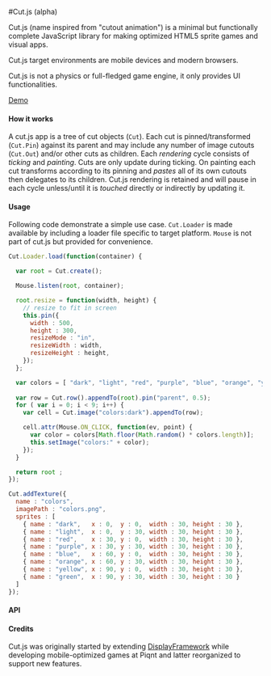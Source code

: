 #Cut.js (alpha)

Cut.js (name inspired from "cutout animation") is a minimal but functionally complete JavaScript library for making optimized HTML5 sprite games and visual apps.

Cut.js target environments are mobile devices and modern browsers.

Cut.js is not a physics or full-fledged game engine, it only provides UI functionalities.

[Demo](http://piqnt.github.io/cut.js/examples/sandbox/)

#### How it works

A cut.js app is a tree of cut objects (`Cut`).
Each cut is pinned/transformed (`Cut.Pin`) against its parent and may include any number of image cutouts (`Cut.Out`) and/or other cuts as children.
Each *rendering* cycle consists of *ticking* and *painting*. Cuts are only update during ticking. On painting each cut transforms according to its pinning and *pastes* all of its own cutouts then delegates to its children. Cut.js rendering is retained and will pause in each cycle unless/until it is *touched* directly or indirectly by updating it.

#### Usage

Following code demonstrate a simple use case. `Cut.Loader` is made available by including a loader file specific to target platform. `Mouse` is not part of cut.js but provided for convenience.


```js
Cut.Loader.load(function(container) {

  var root = Cut.create();

  Mouse.listen(root, container);

  root.resize = function(width, height) {
    // resize to fit in screen
    this.pin({
      width : 500,
      height : 300,
      resizeMode : "in",
      resizeWidth : width,
      resizeHeight : height,
    });
  };

  var colors = [ "dark", "light", "red", "purple", "blue", "orange", "yellow", "green" ];
    
  var row = Cut.row().appendTo(root).pin("parent", 0.5);
  for ( var i = 0; i < 9; i++) {
    var cell = Cut.image("colors:dark").appendTo(row);

    cell.attr(Mouse.ON_CLICK, function(ev, point) {
      var color = colors[Math.floor(Math.random() * colors.length)];
      this.setImage("colors:" + color);
    });
  }

  return root ;
});

Cut.addTexture({
  name : "colors",
  imagePath : "colors.png",
  sprites : [
    { name : "dark",   x : 0,  y : 0,  width : 30, height : 30 },
    { name : "light",  x : 0,  y : 30, width : 30, height : 30 },
    { name : "red",    x : 30, y : 0,  width : 30, height : 30 },
    { name : "purple", x : 30, y : 30, width : 30, height : 30 },
    { name : "blue",   x : 60, y : 0,  width : 30, height : 30 },
    { name : "orange", x : 60, y : 30, width : 30, height : 30 },
    { name : "yellow", x : 90, y : 0,  width : 30, height : 30 },
    { name : "green",  x : 90, y : 30, width : 30, height : 30 }
  ]
});
```

#### API

#### Credits

Cut.js was originally started by extending [DisplayFramework](https://github.com/phonegap/phonegap-app-fast-canvas/blob/master/Android/assets/www/DisplayFramework.js) while developing mobile-optimized games at Piqnt and latter reorganized to support new features.

